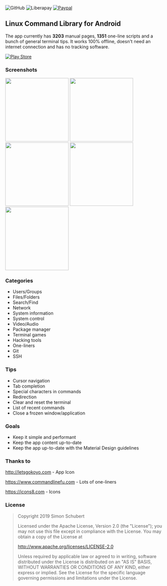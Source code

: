 ![GitHub](https://img.shields.io/github/license/SimonSchubert/LinuxCommandBibliotheca.svg)
![Liberapay](http://img.shields.io/liberapay/receives/arnald.svg?logo=liberapay)
[![Paypal](https://img.shields.io/badge/paypal-donate-blue.svg?logo=paypal&style=flat)](https://paypal.me/SimonSchubert)

## Linux Command Library for Android
The app currently has **3203** manual pages, **1351** one-line scripts and a bunch of general terminal tips. It works 100% offline, doesn't need an internet connection and has no tracking software.

[![Play Store](https://raw.githubusercontent.com/SimonSchubert/LinuxCommandBibliotheca/master/art/play_store_badge.png)](https://play.google.com/store/apps/details?id=com.inspiredandroid.linuxcommandbibliotheca)

### Screenshots

<p float="left">
<img src="https://raw.githubusercontent.com/SimonSchubert/LinuxCommandBibliotheca/master/art/screen-1.png" width="200">
<img src="https://raw.githubusercontent.com/SimonSchubert/LinuxCommandBibliotheca/master/art/screen-2.png" width="200">
<img src="https://raw.githubusercontent.com/SimonSchubert/LinuxCommandBibliotheca/master/art/screen-3.png" width="200">
<img src="https://raw.githubusercontent.com/SimonSchubert/LinuxCommandBibliotheca/master/art/screen-4.png" width="200">
<img src="https://raw.githubusercontent.com/SimonSchubert/LinuxCommandBibliotheca/master/art/screen-5.png" width="200">
</p>

### Categories

* Users/Groups
* Files/Folders
* Search/Find
* Network
* System information
* System control
* Video/Audio
* Package manager
* Terminal games
* Hacking tools
* One-liners
* Git
* SSH

### Tips

* Cursor navigation
* Tab completion
* Special characters in commands
* Redirection
* Clear and reset the terminal
* List of recent commands
* Close a frozen window/application

### Goals

* Keep it simple and performant
* Keep the app content up-to-date
* Keep the app up-to-date with the Material Design guidelines

### Thanks to

http://letsgokoyo.com - App Icon

https://www.commandlinefu.com - Lots of one-liners

https://icons8.com - Icons

### License

>Copyright 2019 Simon Schubert
>
>Licensed under the Apache License, Version 2.0 (the "License");
>you may not use this file except in compliance with the License.
>You may obtain a copy of the License at
>
>    http://www.apache.org/licenses/LICENSE-2.0
>
>Unless required by applicable law or agreed to in writing, software
>distributed under the License is distributed on an "AS IS" BASIS,
>WITHOUT WARRANTIES OR CONDITIONS OF ANY KIND, either express or implied.
>See the License for the specific language governing permissions and
>limitations under the License.
